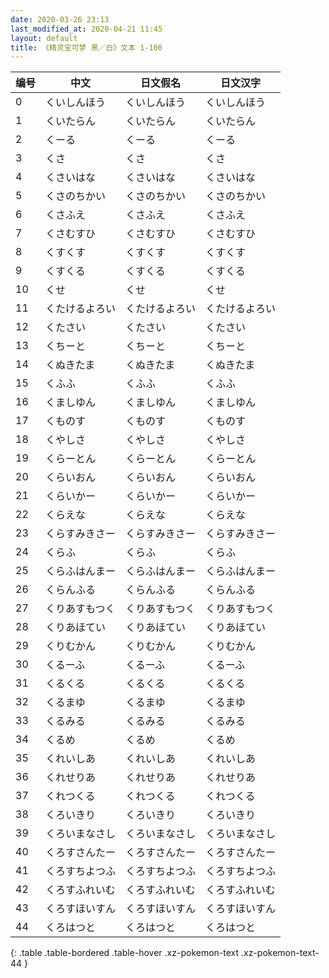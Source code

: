 ```yaml
---
date: 2020-03-26 23:13
last_modified_at: 2020-04-21 11:45
layout: default
title: 《精灵宝可梦 黑／白》文本 1-100
---
```

| 编号 | 中文 | 日文假名 | 日文汉字 |
| ---- | ---- | ---- | --- |
| 0 | くいしんほう | くいしんほう | くいしんほう |
| 1 | くいたらん | くいたらん | くいたらん |
| 2 | くーる | くーる | くーる |
| 3 | くさ | くさ | くさ |
| 4 | くさいはな | くさいはな | くさいはな |
| 5 | くさのちかい | くさのちかい | くさのちかい |
| 6 | くさふえ | くさふえ | くさふえ |
| 7 | くさむすひ | くさむすひ | くさむすひ |
| 8 | くすくす | くすくす | くすくす |
| 9 | くすくる | くすくる | くすくる |
| 10 | くせ | くせ | くせ |
| 11 | くたけるよろい | くたけるよろい | くたけるよろい |
| 12 | くたさい | くたさい | くたさい |
| 13 | くちーと | くちーと | くちーと |
| 14 | くぬきたま | くぬきたま | くぬきたま |
| 15 | くふふ | くふふ | くふふ |
| 16 | くましゆん | くましゆん | くましゆん |
| 17 | くものす | くものす | くものす |
| 18 | くやしさ | くやしさ | くやしさ |
| 19 | くらーとん | くらーとん | くらーとん |
| 20 | くらいおん | くらいおん | くらいおん |
| 21 | くらいかー | くらいかー | くらいかー |
| 22 | くらえな | くらえな | くらえな |
| 23 | くらすみきさー | くらすみきさー | くらすみきさー |
| 24 | くらふ | くらふ | くらふ |
| 25 | くらふはんまー | くらふはんまー | くらふはんまー |
| 26 | くらんふる | くらんふる | くらんふる |
| 27 | くりあすもつく | くりあすもつく | くりあすもつく |
| 28 | くりあほてい | くりあほてい | くりあほてい |
| 29 | くりむかん | くりむかん | くりむかん |
| 30 | くるーふ | くるーふ | くるーふ |
| 31 | くるくる | くるくる | くるくる |
| 32 | くるまゆ | くるまゆ | くるまゆ |
| 33 | くるみる | くるみる | くるみる |
| 34 | くるめ | くるめ | くるめ |
| 35 | くれいしあ | くれいしあ | くれいしあ |
| 36 | くれせりあ | くれせりあ | くれせりあ |
| 37 | くれつくる | くれつくる | くれつくる |
| 38 | くろいきり | くろいきり | くろいきり |
| 39 | くろいまなさし | くろいまなさし | くろいまなさし |
| 40 | くろすさんたー | くろすさんたー | くろすさんたー |
| 41 | くろすちよつふ | くろすちよつふ | くろすちよつふ |
| 42 | くろすふれいむ | くろすふれいむ | くろすふれいむ |
| 43 | くろすほいすん | くろすほいすん | くろすほいすん |
| 44 | くろはつと | くろはつと | くろはつと |
{: .table .table-bordered .table-hover .xz-pokemon-text .xz-pokemon-text-44 }